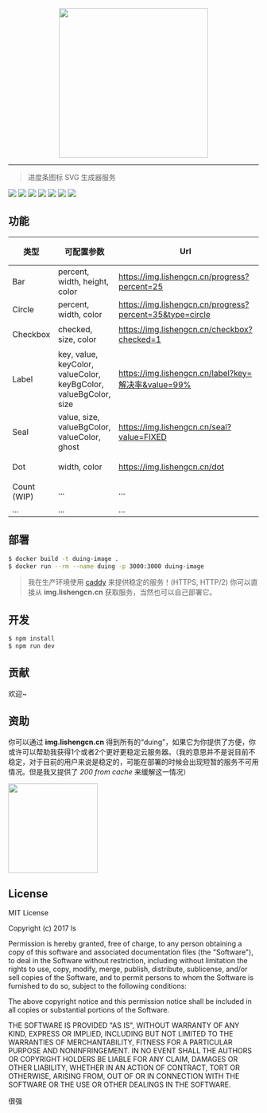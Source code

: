 <div align="center">
  <img src="https://github.com/lishengzxc/duing/blob/master/logo.jpg?raw=true" width="300">
</div>

---

> 进度条图标 SVG 生成器服务

![](https://img.shields.io/npm/v/duing.svg)
![](https://travis-ci.org/lishengzxc/duing.svg?branch=master)
![](https://codecov.io/gh/lishengzxc/duing/branch/master/graph/badge.svg)
![](https://david-dm.org/lishengzxc/duing/dev-status.svg)
![](https://david-dm.org/lishengzxc/duing.svg)
![](https://img.shields.io/badge/PRs-welcome-ff69b4.svg)
![](https://img.shields.io/badge/license-MIT-blue.svg)

## 功能
| 类型 | 可配置参数 | Url | 预览 |
| ------------- | ------------- | ----- | ----- |
| Bar | percent, width, height, color | https://img.lishengcn.cn/progress?percent=25 | ![](https://img.lishengcn.cn/progress?percent=25) ![](https://img.lishengcn.cn/progress?percent=40&color=2196f3) |
| Circle | percent, width, color | https://img.lishengcn.cn/progress?percent=35&type=circle | ![](https://img.lishengcn.cn/progress?percent=35&type=circle) ![](https://img.lishengcn.cn/progress?percent=40&color=2196f3&type=circle) |
| Checkbox | checked, size, color | https://img.lishengcn.cn/checkbox?checked=1 | ![](https://img.lishengcn.cn/checkbox?checked=1) ![](https://img.lishengcn.cn/checkbox?checked=1&color=EA6F5A) ![](https://img.lishengcn.cn/checkbox?color=FFBE00) |
| Label | key, value, keyColor, valueColor, keyBgColor, valueBgColor, size | https://img.lishengcn.cn/label?key=解决率&value=99% | ![](https://img.lishengcn.cn/label?key=召回率&value=99%&t=2) ![](https://img.lishengcn.cn/label?key=UV&value=12400&keyBgColor=FFBE00&t=2) |
| Seal | value, size, valueBgColor, valueColor, ghost | https://img.lishengcn.cn/seal?value=FIXED | ![](https://img.lishengcn.cn/seal?value=FIXED&t=2) ![](https://img.lishengcn.cn/seal?value=BUG&valueBgColor=EA6F5A&t=2) ![](https://img.lishengcn.cn/seal?value=DUING&valueBgColor=EA6F5A&t=1&ghost=1&t=2) |
| Dot | width, color | https://img.lishengcn.cn/dot | ![](https://img.lishengcn.cn/dot) ![](https://img.lishengcn.cn/dot?color=EA6F5A) ![](https://img.lishengcn.cn/dot?color=FFBE00) |
| Count (WIP) | ... | ... | ... |
| ... | ... | ... | ... |

## 部署
```bash
$ docker build -t duing-image .
$ docker run --rm --name duing -p 3000:3000 duing-image
```
> 我在生产环境使用 [caddy](https://github.com/mholt/caddy) 来提供稳定的服务！(HTTPS, HTTP/2) 你可以直接从 **img.lishengcn.cn** 获取服务，当然也可以自己部署它。

## 开发
```bash
$ npm install
$ npm run dev
```

## 贡献
欢迎~

## 资助
你可以通过 **img.lishengcn.cn** 得到所有的“duing”，如果它为你提供了方便，你或许可以帮助我获得1个或者2个更好更稳定云服务器。（我的意思并不是说目前不稳定，对于目前的用户来说是稳定的，可能在部署的时候会出现短暂的服务不可用情况。但是我又提供了 *200 from cache* 来缓解这一情况）

<img src="https://github.com/lishengzxc/duing/blob/master/qrcode.jpg?raw=true" width="180">

## License
MIT License

Copyright (c) 2017 ls

Permission is hereby granted, free of charge, to any person obtaining a copy
of this software and associated documentation files (the "Software"), to deal
in the Software without restriction, including without limitation the rights
to use, copy, modify, merge, publish, distribute, sublicense, and/or sell
copies of the Software, and to permit persons to whom the Software is
furnished to do so, subject to the following conditions:

The above copyright notice and this permission notice shall be included in all
copies or substantial portions of the Software.

THE SOFTWARE IS PROVIDED "AS IS", WITHOUT WARRANTY OF ANY KIND, EXPRESS OR
IMPLIED, INCLUDING BUT NOT LIMITED TO THE WARRANTIES OF MERCHANTABILITY,
FITNESS FOR A PARTICULAR PURPOSE AND NONINFRINGEMENT. IN NO EVENT SHALL THE
AUTHORS OR COPYRIGHT HOLDERS BE LIABLE FOR ANY CLAIM, DAMAGES OR OTHER
LIABILITY, WHETHER IN AN ACTION OF CONTRACT, TORT OR OTHERWISE, ARISING FROM,
OUT OF OR IN CONNECTION WITH THE SOFTWARE OR THE USE OR OTHER DEALINGS IN THE
SOFTWARE.

很强
